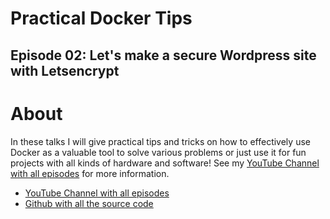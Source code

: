 # Practical Docker Tips

## Episode 02: Let's make a secure Wordpress site with Letsencrypt

# About

In these talks I will give practical tips and tricks on how to effectively use Docker as a valuable tool to solve various problems or just use it for fun projects with all kinds of hardware and software! See my [YouTube Channel with all episodes](https://www.youtube.com/channel/UCxp65f-xyu4z1PvmZBKqZGQ) for more information.
* [YouTube Channel with all episodes](https://www.youtube.com/channel/UCxp65f-xyu4z1PvmZBKqZGQ)
* [Github with all the source code](https://github.com/marcelmaatkamp/PracticalDockerTips)
